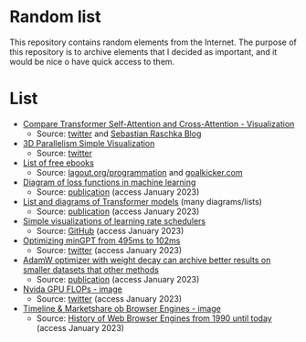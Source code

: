 # Random list

This repository contains random elements from the Internet.
The purpose of this repository is to archive elements that I decided as important, and it would be nice o have quick access to them.

# List

- [Compare Transformer Self-Attention and Cross-Attention - Visualization](data/transformer_compare_attentions)
  - Source: [twitter](https://twitter.com/rasbt/status/1624441393182539777) and [Sebastian Raschka Blog](https://sebastianraschka.com/blog/2023/self-attention-from-scratch.html)
- [3D Parallelism Simple Visualization](data/3d_parallelism)
  - Source: [twitter](https://twitter.com/rasbt/status/1625494398778892292)
- [List of free ebooks](data/free_ebook)
  - Source: [lagout.org/programmation](https://doc.lagout.org/programmation/) and [goalkicker.com](https://goalkicker.com)
- [Diagram of loss functions in machine learning](data/loss_functions_in_machine_learning)
  - Source: [publication](https://arxiv.org/abs/2301.05579) (access January 2023)
- [List and diagrams of Transformer models](data/transformer_list) (many diagrams/lists)
  - Source: [publication](https://arxiv.org/abs/2301.04655) (access January 2023)
- [Simple visualizations of learning rate schedulers](data/learning_rates)
  - Source: [GitHub](https://github.com/rasbt/machine-learning-notes/blob/7abac1b3dfe47b84887fcee80e5cca0e7ebf5061/learning-rates/scheduler-comparison/overview.png) (access January 2023)
- [Optimizing minGPT from 495ms to 102ms](data/optimizing_mingpt)
  - Source: [twitter](https://twitter.com/karpathy/status/1607791537978748929) (access January 2023)
- [AdamW optimizer with weight decay can archive better results on smaller datasets that other methods](data/adamw_optimizer_weight_decay)
  - Source: [publication](https://arxiv.org/abs/2201.02177) (access January 2023)
- [Nvida GPU FLOPs - image](data/nvidia_gpu_flops)
  - Source: [twitter](https://twitter.com/cHHillee/status/1613955410695708672) (access January 2023)
- [Timeline & Marketshare ob Browser Engines - image](data/browser_egines)
  - Source: [History of Web Browser Engines from 1990 until today](https://eylenburg.github.io/browser_engines.htm) (access January 2023)
